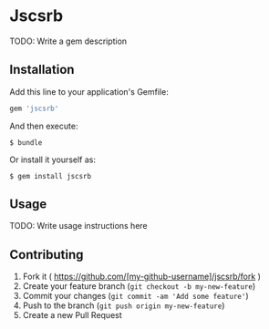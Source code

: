 # Jscsrb

TODO: Write a gem description

## Installation

Add this line to your application's Gemfile:

```ruby
gem 'jscsrb'
```

And then execute:

    $ bundle

Or install it yourself as:

    $ gem install jscsrb

## Usage

TODO: Write usage instructions here

## Contributing

1. Fork it ( https://github.com/[my-github-username]/jscsrb/fork )
2. Create your feature branch (`git checkout -b my-new-feature`)
3. Commit your changes (`git commit -am 'Add some feature'`)
4. Push to the branch (`git push origin my-new-feature`)
5. Create a new Pull Request
